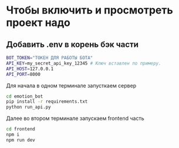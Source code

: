 # Чтобы включить  и просмотреть проект надо
## Добавить .env в корень бэк части
``` bash
BOT_TOKEN="ТОКЕН ДЛЯ РАБОТЫ БОТА"
API_KEY=my_secret_api_key_12345 # Ключ вставлен по примеру. 
API_HOST=127.0.0.1
API_PORT=8000
```
Для начала в одном терминале запусткаем сервер
```bash
cd emotion_bot
pip install -r requirements.txt
python run_api.py
```
Далее во втором терминале запускаем frontend часть
```bash
cd frontend
npm i
npm run dev
